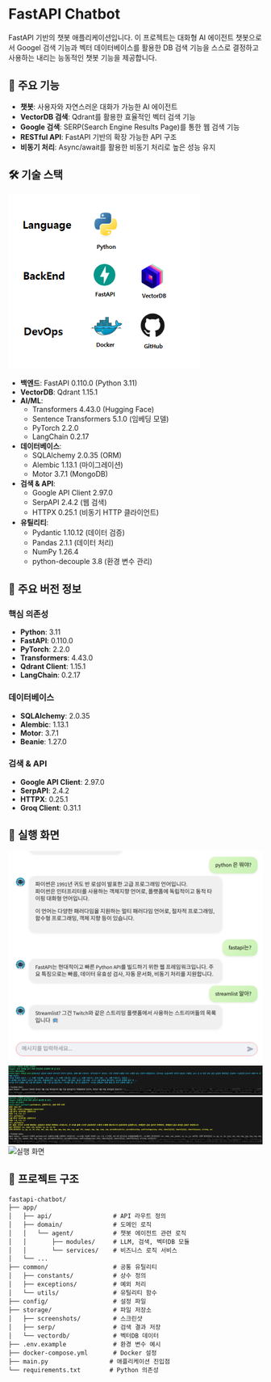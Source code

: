 # FastAPI Chatbot

FastAPI 기반의 챗봇 애플리케이션입니다. 이 프로젝트는 대화형 AI 에이전트 챗봇으로서 Googel 검색 기능과 벡터 데이터베이스를 활용한 DB 검색 기능을 스스로 결정하고 사용하는 내리는 능동적인 챗봇 기능을 제공합니다.


## 🚀 주요 기능

- **챗봇**: 사용자와 자연스러운 대화가 가능한 AI 에이전트
- **VectorDB 검색**: Qdrant를 활용한 효율적인 벡터 검색 기능
- **Google 검색**: SERP(Search Engine Results Page)를 통한 웹 검색 기능
- **RESTful API**: FastAPI 기반의 확장 가능한 API 구조
- **비동기 처리**: Async/await를 활용한 비동기 처리로 높은 성능 유지


## 🛠️ 기술 스택

![기술 스택](storage/screenshots/tech-stack.png)

- **백엔드**: FastAPI 0.110.0 (Python 3.11)
- **VectorDB**: Qdrant 1.15.1
- **AI/ML**:
  - Transformers 4.43.0 (Hugging Face)
  - Sentence Transformers 5.1.0 (임베딩 모델)
  - PyTorch 2.2.0
  - LangChain 0.2.17
- **데이터베이스**:
  - SQLAlchemy 2.0.35 (ORM)
  - Alembic 1.13.1 (마이그레이션)
  - Motor 3.7.1 (MongoDB)
- **검색 & API**:
  - Google API Client 2.97.0
  - SerpAPI 2.4.2 (웹 검색)
  - HTTPX 0.25.1 (비동기 HTTP 클라이언트)
- **유틸리티**:
  - Pydantic 1.10.12 (데이터 검증)
  - Pandas 2.1.1 (데이터 처리)
  - NumPy 1.26.4
  - python-decouple 3.8 (환경 변수 관리)


## 📌 주요 버전 정보

### 핵심 의존성
- **Python**: 3.11
- **FastAPI**: 0.110.0
- **PyTorch**: 2.2.0
- **Transformers**: 4.43.0
- **Qdrant Client**: 1.15.1
- **LangChain**: 0.2.17

### 데이터베이스
- **SQLAlchemy**: 2.0.35
- **Alembic**: 1.13.1
- **Motor**: 3.7.1
- **Beanie**: 1.27.0

### 검색 & API
- **Google API Client**: 2.97.0
- **SerpAPI**: 2.4.2
- **HTTPX**: 0.25.1
- **Groq Client**: 0.31.1


## 📸 실행 화면

![챗봇 UI](storage/screenshots/ui.png)
![웹 검색](storage/screenshots/web_search.png)
![벡터DB 검색](storage/screenshots/db_search.png)
![실행 화면](storage/screenshots/chatbot_v2.gif)


## 📂 프로젝트 구조

```
fastapi-chatbot/
├── app/
│   ├── api/                 # API 라우트 정의
│   ├── domain/              # 도메인 로직
│   │   └── agent/           # 챗봇 에이전트 관련 로직
│   │       ├── modules/     # LLM, 검색, 벡터DB 모듈
│   │       └── services/    # 비즈니스 로직 서비스
│   └── ...
├── common/                  # 공통 유틸리티
│   ├── constants/           # 상수 정의
│   ├── exceptions/          # 예외 처리
│   └── utils/               # 유틸리티 함수
├── config/                  # 설정 파일
├── storage/                 # 파일 저장소
│   ├── screenshots/         # 스크린샷
│   ├── serp/                # 검색 결과 저장
│   └── vectordb/            # 벡터DB 데이터
├── .env.example             # 환경 변수 예시
├── docker-compose.yml       # Docker 설정
├── main.py                 # 애플리케이션 진입점
└── requirements.txt        # Python 의존성
```